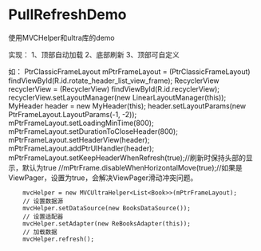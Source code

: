 # PullRefreshDemo
使用MVCHelper和ultra库的demo


实现：
1、顶部自动加载
2、底部刷新
3、顶部可自定义



如：
        PtrClassicFrameLayout mPtrFrameLayout = (PtrClassicFrameLayout) findViewById(R.id.rotate_header_list_view_frame);
        RecyclerView recyclerView = (RecyclerView) findViewById(R.id.recyclerView);
        recyclerView.setLayoutManager(new LinearLayoutManager(this));
        MyHeader header = new MyHeader(this);
        header.setLayoutParams(new PtrFrameLayout.LayoutParams(-1, -2));
        mPtrFrameLayout.setLoadingMinTime(800);
        mPtrFrameLayout.setDurationToCloseHeader(800);
        mPtrFrameLayout.setHeaderView(header);
        mPtrFrameLayout.addPtrUIHandler(header);
        mPtrFrameLayout.setKeepHeaderWhenRefresh(true);//刷新时保持头部的显示，默认为true
        //mPtrFrame.disableWhenHorizontalMove(true);//如果是ViewPager，设置为true，会解决ViewPager滑动冲突问题。

        mvcHelper = new MVCUltraHelper<List<Book>>(mPtrFrameLayout);
        // 设置数据源
        mvcHelper.setDataSource(new BooksDataSource());
        // 设置适配器
        mvcHelper.setAdapter(new ReBooksAdapter(this));
        // 加载数据
        mvcHelper.refresh();
        
